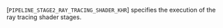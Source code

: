 [`PIPELINE_STAGE2_RAY_TRACING_SHADER_KHR`] specifies the
execution of the ray tracing shader stages.
